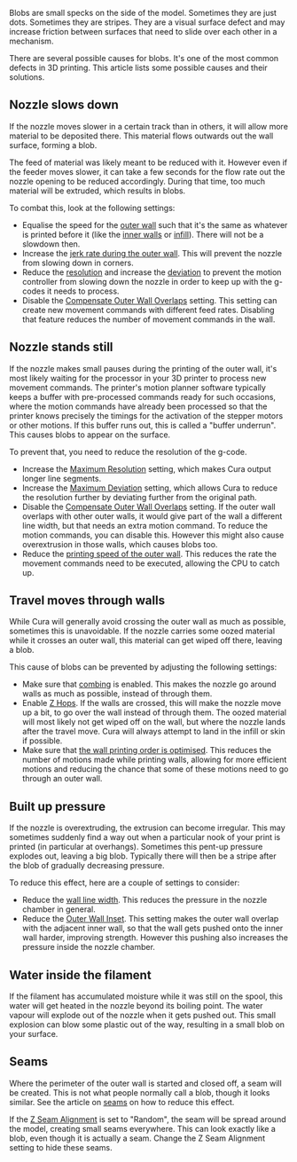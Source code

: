 Blobs are small specks on the side of the model. Sometimes they are just dots. Sometimes they are stripes. They are a visual surface defect and may increase friction between surfaces that need to slide over each other in a mechanism.

There are several possible causes for blobs. It's one of the most common defects in 3D printing. This article lists some possible causes and their solutions.

Nozzle slows down
----
If the nozzle moves slower in a certain track than in others, it will allow more material to be deposited there. This material flows outwards out the wall surface, forming a blob.

The feed of material was likely meant to be reduced with it. However even if the feeder moves slower, it can take a few seconds for the flow rate out the nozzle opening to be reduced accordingly. During that time, too much material will be extruded, which results in blobs.

To combat this, look at the following settings:
* Equalise the speed for the [outer wall](../speed/speed_wall_0.md) such that it's the same as whatever is printed before it (like the [inner walls](../speed/speed_wall_x.md) or [infill](../speed/speed_infill.md)). There will not be a slowdown then.
* Increase the [jerk rate during the outer wall](../speed/jerk_wall_0.md). This will prevent the nozzle from slowing down in corners.
* Reduce the [resolution](../meshfix/meshfix_maximum_resolution.md) and increase the [deviation](../meshfix/meshfix_maximum_deviation.md) to prevent the motion controller from slowing down the nozzle in order to keep up with the g-codes it needs to process.
* Disable the [Compensate Outer Wall Overlaps](../shell/travel_compensate_overlapping_walls_0_enabled.md) setting. This setting can create new movement commands with different feed rates. Disabling that feature reduces the number of movement commands in the wall.

Nozzle stands still
----
If the nozzle makes small pauses during the printing of the outer wall, it's most likely waiting for the processor in your 3D printer to process new movement commands. The printer's motion planner software typically keeps a buffer with pre-processed commands ready for such occasions, where the motion commands have already been processed so that the printer knows precisely the timings for the activation of the stepper motors or other motions. If this buffer runs out, this is called a "buffer underrun". This causes blobs to appear on the surface.

To prevent that, you need to reduce the resolution of the g-code.
* Increase the [Maximum Resolution](../meshfix/meshfix_maximum_resolution.md) setting, which makes Cura output longer line segments.
* Increase the [Maximum Deviation](../meshfix/meshfix_maximum_deviation.md) setting, which allows Cura to reduce the resolution further by deviating further from the original path.
* Disable the [Compensate Outer Wall Overlaps](../shell/travel_compensate_overlapping_walls_0_enabled.md) setting. If the outer wall overlaps with other outer walls, it would give part of the wall a different line width, but that needs an extra motion command. To reduce the motion commands, you can disable this. However this might also cause overextrusion in those walls, which causes blobs too.
* Reduce the [printing speed of the outer wall](../speed/speed_wall_0.md). This reduces the rate the movement commands need to be executed, allowing the CPU to catch up.

Travel moves through walls
----
While Cura will generally avoid crossing the outer wall as much as possible, sometimes this is unavoidable. If the nozzle carries some oozed material while it crosses an outer wall, this material can get wiped off there, leaving a blob.

This cause of blobs can be prevented by adjusting the following settings:
* Make sure that [combing](../travel/retraction_combing.md) is enabled. This makes the nozzle go around walls as much as possible, instead of through them.
* Enable [Z Hops](../travel/retraction_hop_enabled.md). If the walls are crossed, this will make the nozzle move up a bit, to go over the wall instead of through them. The oozed material will most likely not get wiped off on the wall, but where the nozzle lands after the travel move. Cura will always attempt to land in the infill or skin if possible.
* Make sure that [the wall printing order is optimised](../shell/optimize_wall_printing_order.md). This reduces the number of motions made while printing walls, allowing for more efficient motions and reducing the chance that some of these motions need to go through an outer wall.

Built up pressure
----
If the nozzle is overextruding, the extrusion can become irregular. This may sometimes suddenly find a way out when a particular nook of your print is printed (in particular at overhangs). Sometimes this pent-up pressure explodes out, leaving a big blob. Typically there will then be a stripe after the blob of gradually decreasing pressure.

To reduce this effect, here are a couple of settings to consider:
* Reduce the [wall line width](../resolution/wall_line_width.md). This reduces the pressure in the nozzle chamber in general.
* Reduce the [Outer Wall Inset](../shell/wall_0_inset.md). This setting makes the outer wall overlap with the adjacent inner wall, so that the wall gets pushed onto the inner wall harder, improving strength. However this pushing also increases the pressure inside the nozzle chamber.

Water inside the filament
----
If the filament has accumulated moisture while it was still on the spool, this water will get heated in the nozzle beyond its boiling point. The water vapour will explode out of the nozzle when it gets pushed out. This small explosion can blow some plastic out of the way, resulting in a small blob on your surface.

Seams
----
Where the perimeter of the outer wall is started and closed off, a seam will be created. This is not what people normally call a blob, though it looks similar. See the article on [seams](seam.md) on how to reduce this effect.

If the [Z Seam Alignment](../shell/z_seam_type.md) is set to "Random", the seam will be spread around the model, creating small seams everywhere. This can look exactly like a blob, even though it is actually a seam. Change the Z Seam Alignment setting to hide these seams.